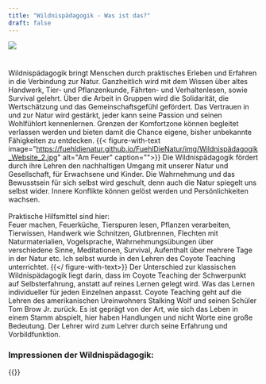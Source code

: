 ```yaml
---
title: "Wildnispädagogik - Was ist das?"
draft: false
---
```



<img class="bg" src="https://fuehldienatur.github.io/FuehlDieNatur/img/Zelt.jpg" />

#
Wildnispädagogik bringt Menschen durch praktisches Erleben und Erfahren in die Verbindung zur Natur.
Ganzheitlich wird mit dem Wissen über altes Handwerk, Tier- und Pflanzenkunde, Fährten- und Verhaltenlesen, sowie Survival gelehrt.
Über die Arbeit in Gruppen wird die Solidarität, die Wertschätzung und das Gemeinschaftsgefühl gefördert.
Das Vertrauen in und zur Natur wird gestärkt, jeder kann seine Passion und seinen Wohlfühlort kennenlernen.
Grenzen der Komfortzone können begleitet verlassen werden und bieten damit die Chance eigene, bisher unbekannte Fähigkeiten zu entdecken.
{{< figure-with-text image="https://fuehldienatur.github.io/FuehlDieNatur/img/Wildnispädagogik_Website_2.jpg" alt="Am Feuer" caption="">}}
Die Wildnispädagogik fördert durch ihre Lehren den nachhaltigen Umgang mit unserer Natur und Gesellschaft, für Erwachsene und Kinder.
Die Wahrnehmung und das Bewusstsein für sich selbst wird geschult, denn auch die Natur spiegelt uns selbst wider. Innere Konflikte können gelöst werden und Persönlichkeiten wachsen.<br><br>
Praktische Hilfsmittel sind hier:<br>
Feuer machen, Feuerküche, Tierspuren lesen, Pflanzen verarbeiten, Tierwissen, Handwerk wie Schnitzen, Glutbrennen, Flechten mit Naturmaterialien, Vogelsprache, Wahrnehmungsübungen über verschiedene Sinne, Meditationen, Survival, Aufenthalt über mehrere Tage in der Natur etc.
Ich selbst wurde in den Lehren des Coyote Teaching unterrichtet. 
{{</ figure-with-text>}}
Der Unterschied zur klassischen Wildnispädagogik liegt darin, dass im Coyote Teaching der Schwerpunkt auf Selbsterfahrung, anstatt auf reines Lernen gelegt wird. Was das Lernen individueller für jeden Einzelnen anpasst.
Coyote Teaching geht auf die Lehren des amerikanischen Ureinwohners Stalking Wolf und seinen Schüler Tom Brow Jr. zurück. Es ist geprägt von der Art, wie sich das Leben in einem Stamm abspielt, hier haben Handlungen und nicht Worte eine große Bedeutung. Der Lehrer wird zum Lehrer durch seine Erfahrung und Vorbildfunktion.

### Impressionen der Wildnispädagogik:
{{<carousel>}}
